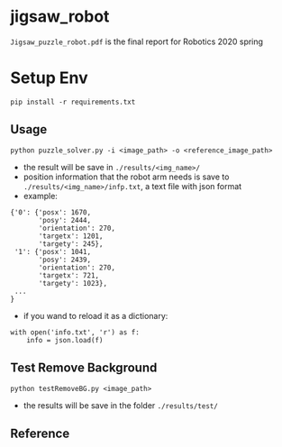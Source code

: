 # jigsaw_robot
`Jigsaw_puzzle_robot.pdf` is the final report for Robotics 2020 spring<br>

# Setup Env
```
pip install -r requirements.txt
```

## Usage
```
python puzzle_solver.py -i <image_path> -o <reference_image_path>
```
- the result will be save in ```./results/<img_name>/```
- position information that the robot arm needs is save to ```./results/<img_name>/infp.txt```, a text file with json format
- example:
```
{'0': {'posx': 1670, 
       'posy': 2444, 
       'orientation': 270, 
       'targetx': 1201, 
       'targety': 245}, 
 '1': {'posx': 1041, 
       'posy': 2439, 
       'orientation': 270, 
       'targetx': 721, 
       'targety': 1023}, 
 ...
}
```
- if you wand to reload it as a dictionary: 
```
with open('info.txt', 'r') as f:
    info = json.load(f)
```

## Test Remove Background
```
python testRemoveBG.py <image_path>
```
- the results will be save in the folder ```./results/test/```

## Reference
